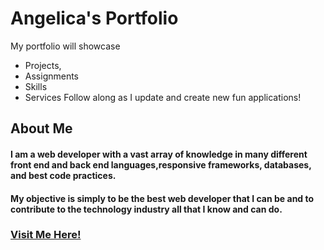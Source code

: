 # Angelica's Portfolio

My portfolio will showcase

- Projects,
- Assignments
- Skills
- Services
  Follow along as I update and create new fun applications!

## About Me

#### I am a web developer with a vast array of knowledge in many different front end and back end languages,responsive frameworks, databases, and best code practices.

#### My objective is simply to be the best web developer that I can be and to contribute to the technology industry all that I know and can do.

### [Visit Me Here!](https://angelicalorraine.github.io/Portfolio-React/)



